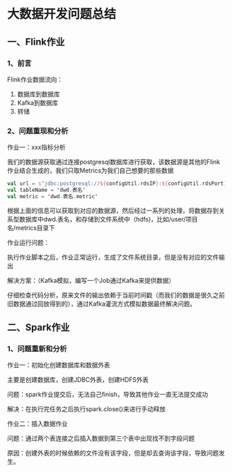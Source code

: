 # 大数据开发问题总结

## 一、Flink作业

### 1、前言

Flink作业数据流向：

1. 数据库到数据库
2. Kafka到数据库
3. 转储

### 2、问题重现和分析

作业一：xxx指标分析 

我们的数据源获取通过连接postgresql数据库进行获取，该数据源是其他的Flink作业结合生成的，我们只取Metrics为我们自己想要的那些数据

```scala
val url = s"jdbc:postgresql://${configUtil.rdsIP}:${configUtil.rdsPort}/${configUtil.rdsDatabase}"; 
val tableName = 'dwd.表名' 
val metric = 'dwd.表名.metric' 
```

根据上面的信息可以获取到对应的数据源，然后经过一系列的处理，将数据存到关系型数据库中dwd.表名，和存储到文件系统中（hdfs)，比如/user/项目名/metrics目录下

作业运行问题：

执行作业脚本之后，作业正常运行，生成了文件系统目录，但是没有对应的文件输出

解决方案：（Kafka模拟，编写一个Job通过Kafka来提供数据）

仔细检查代码分析，原来文件的输出依赖于当前时间戳（而我们的数据是很久之前旧数据通过回放得到的），通过Kafka灌流方式模拟数据最终解决问题。





## 二、Spark作业

### 1、问题重新和分析

作业一：初始化创建数据库和数据外表

主要是创建数据库，创建JDBC外表，创建HDFS外表

问题：spark作业提交后，无法自己finish，导致其他作业一直无法提交成功

解决：在执行完任务之后执行spark.close()来进行手动释放



作业二：插入数据作业

问题：通过两个表连接之后插入数据到第三个表中出现找不到字段问题

原因：创建外表的时候依赖的文件没有该字段，但是却去查询该字段，导致问题发生。




